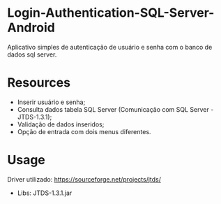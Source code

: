# Login-Authentication-SQL-Server-Android
Aplicativo simples de autenticação de usuário e senha com o banco de dados sql server.

# Resources 

* Inserir usuário e senha; 
* Consulta dados tabela SQL Server (Comunicação com SQL Server - JTDS-1.3.1); 
* Validação de dados inseridos; 
* Opção de entrada com dois menus diferentes.

# Usage

Driver utilizado: https://sourceforge.net/projects/jtds/
* Libs: JTDS-1.3.1.jar



